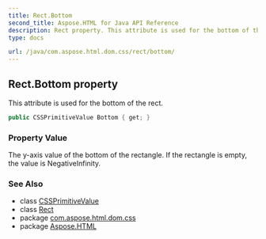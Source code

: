 ```yaml
---
title: Rect.Bottom
second_title: Aspose.HTML for Java API Reference
description: Rect property. This attribute is used for the bottom of the rect
type: docs

url: /java/com.aspose.html.dom.css/rect/bottom/
---
```

## Rect.Bottom property

This attribute is used for the bottom of the rect.

```java
public CSSPrimitiveValue Bottom { get; }
```

### Property Value

The y-axis value of the bottom of the rectangle. If the rectangle is empty, the value is NegativeInfinity.

### See Also

* class [CSSPrimitiveValue](../../cssprimitivevalue/)
* class [Rect](../)
* package [com.aspose.html.dom.css](../../../com.aspose.html.dom.css/)
* package [Aspose.HTML](../../../)
